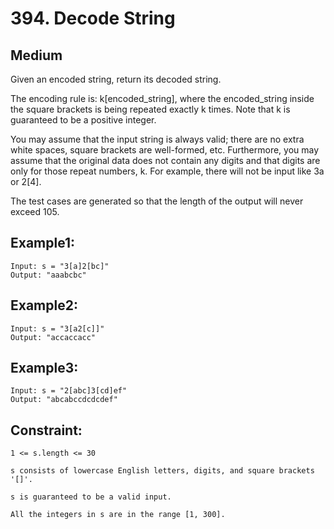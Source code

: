 # 394. Decode String

## Medium

Given an encoded string, return its decoded string.

The encoding rule is: k[encoded_string], where the encoded_string inside the square brackets is being repeated exactly k times. Note that k is guaranteed to be a positive integer.

You may assume that the input string is always valid; there are no extra white spaces, square brackets are well-formed, etc. Furthermore, you may assume that the original data does not contain any digits and that digits are only for those repeat numbers, k. For example, there will not be input like 3a or 2[4].

The test cases are generated so that the length of the output will never exceed 105.

## Example1: 

```
Input: s = "3[a]2[bc]"
Output: "aaabcbc"
```

## Example2: 

```
Input: s = "3[a2[c]]"
Output: "accaccacc"
```

## Example3: 

```
Input: s = "2[abc]3[cd]ef"
Output: "abcabccdcdcdef"
```

## Constraint: 

```
1 <= s.length <= 30
```
```
s consists of lowercase English letters, digits, and square brackets '[]'.
```
``` 
s is guaranteed to be a valid input.
 ```

```
All the integers in s are in the range [1, 300].
```
